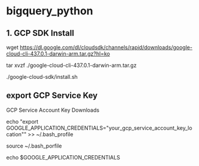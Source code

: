 # bigquery_python

## 1. GCP SDK Install
wget https://dl.google.com/dl/cloudsdk/channels/rapid/downloads/google-cloud-cli-437.0.1-darwin-arm.tar.gz?hl=ko

tar xvzf ./google-cloud-cli-437.0.1-darwin-arm.tar.gz

./google-cloud-sdk/install.sh

## export GCP Service Key
GCP Service Account Key Downloads

echo "export GOOGLE_APPLICATION_CREDENTIALS="your_gcp_service_account_key_location"" >> ~/.bash_profile

source ~/.bash_porfile

echo $GOOGLE_APPLICATION_CREDENTIALS
